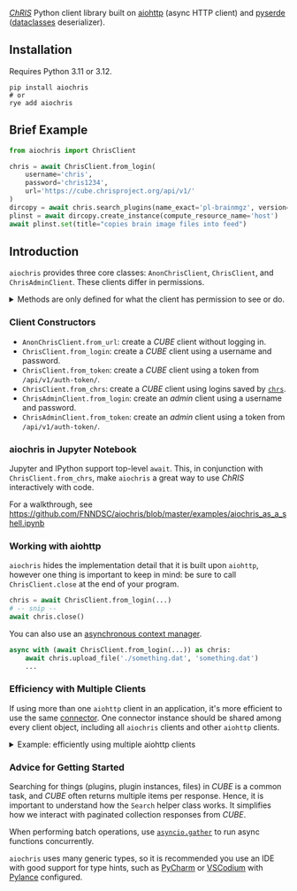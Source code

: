 [//]: # (this file is included by pdoc)

[*ChRIS*](https://chrisproject.org) Python client library built on
[aiohttp](https://github.com/aio-libs/aiohttp) (async HTTP client) and
[pyserde](https://github.com/yukinarit/pyserde)
([dataclasses](https://docs.python.org/3/library/dataclasses.html) deserializer).

## Installation

Requires Python 3.11 or 3.12.

```shell
pip install aiochris
# or
rye add aiochris
```

## Brief Example

```python
from aiochris import ChrisClient

chris = await ChrisClient.from_login(
    username='chris',
    password='chris1234',
    url='https://cube.chrisproject.org/api/v1/'
)
dircopy = await chris.search_plugins(name_exact='pl-brainmgz', version='2.0.3').get_only()
plinst = await dircopy.create_instance(compute_resource_name='host')
await plinst.set(title="copies brain image files into feed")
```

## Introduction

`aiochris` provides three core classes: `AnonChrisClient`, `ChrisClient`, and `ChrisAdminClient`.
These clients differ in permissions.

<details>
<summary>Methods are only defined for what the client has permission to see or do.</summary>

```python
anon_client = await AnonChrisClient.from_url('https://cube.chrisproject.org/api/v1/')
# ok: can search for plugins without logging in...
plugin = await anon_client.search_plugins(name_exact='pl-mri10yr06mo01da_normal').first()
# IMPOSSIBLE! AnonChrisClient.create_instance not defined...
await plugin.create_instance()

# IMPOSSIBLE! authentication required for ChrisClient
authed_client = await ChrisClient.from_url('https://cube.chrisproject.org/api/v1/')
authed_client = await ChrisClient.from_login(
    url='https://cube.chrisproject.org/api/v1/',
    username='chris',
    password='chris1234'
)
# authenticated client can also search for plugins
plugin = await authed_client.search_plugins(name_exact='pl-mri10yr06mo01da_normal').first()
await plugin.create_instance()  # works!
```

</details>


### Client Constructors

- `AnonChrisClient.from_url`: create a *CUBE* client without logging in.
- `ChrisClient.from_login`: create a *CUBE* client using a username and password.
- `ChrisClient.from_token`: create a *CUBE* client using a token from `/api/v1/auth-token/`.
- `ChrisClient.from_chrs`: create a *CUBE* client using logins saved by [`chrs`](https://crates.io/crates/chrs).
- `ChrisAdminClient.from_login`: create an *admin* client using a username and password.
- `ChrisAdminClient.from_token`: create an *admin* client using a token from `/api/v1/auth-token/`.

### aiochris in Jupyter Notebook

Jupyter and IPython support top-level `await`. This, in conjunction with `ChrisClient.from_chrs`,
make `aiochris` a great way to use _ChRIS_ interactively with code.

For a walkthrough, see https://github.com/FNNDSC/aiochris/blob/master/examples/aiochris_as_a_shell.ipynb

### Working with aiohttp

`aiochris` hides the implementation detail that it is built upon `aiohttp`,
however one thing is important to keep in mind:
be sure to call `ChrisClient.close` at the end of your program.

```python
chris = await ChrisClient.from_login(...)
# -- snip --
await chris.close()
```

You can also use an
[asynchronous context manager](https://docs.python.org/3/glossary.html#term-asynchronous-context-manager).

```python
async with (await ChrisClient.from_login(...)) as chris:
    await chris.upload_file('./something.dat', 'something.dat')
    ...
```

### Efficiency with Multiple Clients

If using more than one `aiohttp` client in an application, it's more efficient
to use the same
[connector](https://docs.aiohttp.org/en/stable/client_advanced.html#connectors).
One connector instance should be shared among every client object,
including all `aiochris` clients and other `aiohttp` clients.

<details>
<summary>Example: efficiently using multiple aiohttp clients</summary>

```python
import aiohttp
from aiochris import ChrisClient

with aiohttp.TCPConnector() as connector:
    chris_client1 = await ChrisClient.from_login(
        url='https://example.com/cube/api/v1/',
        username='user1',
        password='user1234',
        connector=connector,
        connector_owner=False
    )
    chris_client2 = await ChrisClient.from_login(
        url='https://example.com/cube/api/v1/',
        username='user2',
        password='user4321',
        connector=connector,
        connector_owner=False
    )
    plain_http_client = aiohttp.ClientSession(connector=connector, connector_owner=False)
```

</details>

### Advice for Getting Started

Searching for things (plugins, plugin instances, files) in *CUBE* is a common task,
and *CUBE* often returns multiple items per response.
Hence, it is important to understand how the `Search` helper class works.
It simplifies how we interact with paginated collection responses from *CUBE*.

When performing batch operations, use
[`asyncio.gather`](https://docs.python.org/3/library/asyncio-task.html#running-tasks-concurrently)
to run async functions concurrently.

`aiochris` uses many generic types, so it is recommended you use an IDE
with good support for type hints, such as
[PyCharm](https://www.jetbrains.com/pycharm/download/)
or [VSCodium](https://vscodium.com) with
[Pylance](https://github.com/microsoft/pylance-release/issues/483) configured.
